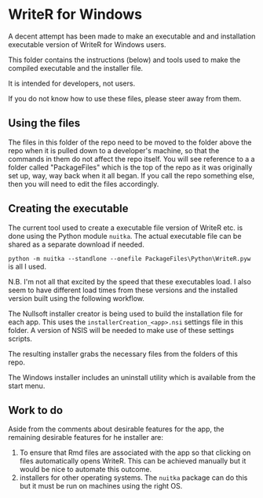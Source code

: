 # WriteR for Windows

A decent attempt has been made to make an executable and and installation executable version of WriteR for Windows users.

This folder contains the instructions (below) and tools used to make the  compiled executable and the installer file.

It is intended for developers, not users.

If you do not know how to use these files, please steer away from them.



## Using the files

The files in this folder of the repo need to be moved to the folder above the repo when it is pulled down to a developer's machine, so that the commands in them do not affect the repo itself. You will see reference to a a folder called "PackageFiles" which is the top of the repo as it was originally set up, way, way back when it all began. If you call the repo something else, then you will need to edit the files accordingly.



## Creating the executable

The current tool used to create a executable file version of WriteR etc. is done using the Python module `nuitka`. The actual executable file can be shared as a separate download if needed.

`python -m nuitka --standlone --onefile PackageFiles\Python\WriteR.pyw` is all I used.

N.B. I'm not all that excited by the speed that these executables load. I also seem to have different load times from these versions and the installed version built using the following workflow.



The Nullsoft installer creator is being used to build the installation file for each app. This uses the `installerCreation_<app>.nsi` settings file in this folder. A version of NSIS will be needed to make use of these settings scripts.

The resulting installer grabs the necessary files from the folders of this repo.

The Windows installer includes an uninstall utility which is available from the start menu.



## Work to do

Aside from the comments about desirable features for the app, the remaining desirable features for he installer are:

1. To ensure that Rmd files are associated with the app so that clicking on files automatically opens WriteR. This can be achieved manually but it would be nice to automate this outcome.
2. installers for other operating systems. The `nuitka` package can do this but it must be run on machines using the right OS.



